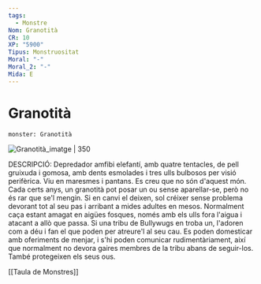 ```yaml
---
tags:
  - Monstre
Nom: Granotità
CR: 10
XP: "5900"
Tipus: Monstruositat
Moral: "-"
Moral_2: "-"
Mida: E
---
```

# Granotità

```statblock
monster: Granotità
```

![Granotità_imatge | 350](https://static.wikia.nocookie.net/forgottenrealms/images/c/c0/Froghemoth-5e.jpg/revision/latest/scale-to-width-down/350?cb=20171010180748)

DESCRIPCIÓ: 
Depredador amfibi elefantí, amb quatre tentacles, de pell gruixuda i gomosa, amb dents esmolades i tres ulls bulbosos per visió perifèrica. Viu en maresmes i pantans. Es creu que no són d'aquest món. Cada certs anys, un granotità pot posar un ou sense aparellar-se, però no és rar que se'l mengin. Si en canvi el deixen, sol créixer sense problema devorant tot al seu pas i arribant a mides adultes en mesos. Normalment caça estant amagat en aigües fosques, només amb els ulls fora l'aigua i atacant a allò que passa. Si una tribu de Bullywugs en troba un, l'adoren com a déu i fan el que poden per atreure'l al seu cau. Es poden domesticar amb oferiments de menjar, i s'hi poden comunicar rudimentàriament, així que normalment no devora gaires membres de la tribu abans de seguir-los. També protegeixen els seus ous.

[[Taula de Monstres]]